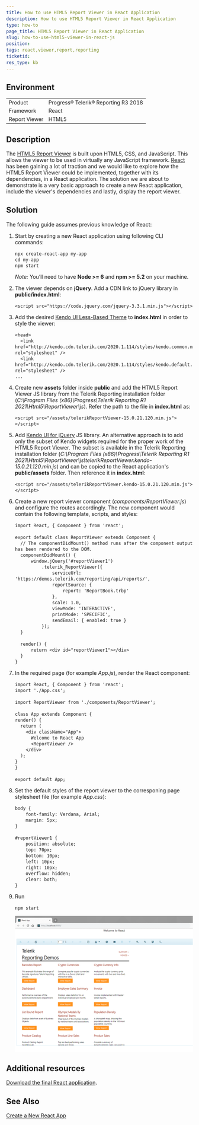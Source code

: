 ```yaml
---
title: How to use HTML5 Report Viewer in React Application
description: How to use HTML5 Report Viewer in React Application
type: how-to
page_title: HTML5 Report Viewer in React Application
slug: how-to-use-html5-viewer-in-react-js
position: 
tags: react,viewer,report,reporting
ticketid:
res_type: kb
---
```


## Environment

<table>
	<tr>
		<td>Product</td>
		<td>Progress® Telerik® Reporting R3 2018</td>
	</tr>
	<tr>
		<td>Framework</td>
		<td>React</td>
	</tr>
	<tr>
		<td>Report Viewer</td>
		<td>HTML5</td>
	</tr>
</table>


## Description

The [HTML5 Report Viewer](../html5-report-viewer) is built upon HTML5, CSS, and JavaScript. This allows the viewer to be used in virtually any JavaScript framework.
[React](https://reactjs.org/) has been gaining a lot of traction and we would like to explore how the HTML5 Report Viewer could be implemented, together with its dependencies, in a React application.
The solution we are about to demonstrate is a very basic approach to create a new React application, include the viewer's dependencies and lastly, display the report viewer.

## Solution

The following guide assumes previous knowledge of React:

1. Start by creating a new React application using following CLI commands:

    ```
    npx create-react-app my-app
    cd my-app
    npm start
    ```
  
    *Note:* You’ll need to have **Node >= 6** and **npm >= 5.2** on your machine.
  
2. The viewer depends on **jQuery**. Add a CDN link to jQuery library in **public/index.html**:
       
    ```
    <script src="https://code.jquery.com/jquery-3.3.1.min.js"></script>
    ```

3. Add the desired [Kendo UI Less-Based Theme](https://docs.telerik.com/kendo-ui/styles-and-layout/appearance-styling) to **index.html** in order to style the viewer:

    ```
    <head>
      <link href="http://kendo.cdn.telerik.com/2020.1.114/styles/kendo.common.min.css" rel="stylesheet" />
      <link href="http://kendo.cdn.telerik.com/2020.1.114/styles/kendo.default.min.css" rel="stylesheet" />
    ...
    ```
  
4. Create new **assets** folder inside **public** and add the HTML5 Report Viewer JS library from the Telerik Reporting installation folder (*C:\Program Files (x86)\Progress\Telerik Reporting R1 2021\Html5\ReportViewer\js*).
Refer the path to the file in **index.html** as:
    ```
    <script src="/assets/telerikReportViewer-15.0.21.120.min.js"></script>
    ```
	
5. Add [Kendo UI for jQuery](https://www.telerik.com/kendo-ui) JS library. An alternative approach is to add only the subset of Kendo widgets required for the proper work of the
HTML5 Report Viewer. The subset is available in the Telerik Reporting installation folder (*C:\Program Files (x86)\Progress\Telerik Reporting R1 2021\Html5\ReportViewer\js\telerikReportViewer.kendo-15.0.21.120.min.js*) 
and can be copied to the React application's **public/assets** folder. Then reference it in **index.html**:

	```
	<script src="/assets/telerikReportViewer.kendo-15.0.21.120.min.js"></script>
	```

6. Create a new report viewer component (*components/ReportViewer.js*) and configure the routes accordingly. The new component would contain the following template, scripts, and styles:
    ```
    import React, { Component } from 'react';

    export default class ReportViewer extends Component {
      // The componentDidMount() method runs after the component output has been rendered to the DOM. 
      componentDidMount() {
          window.jQuery('#reportViewer1')
              .telerik_ReportViewer({
                  serviceUrl: 'https://demos.telerik.com/reporting/api/reports/',
                  reportSource: {
                      report: 'ReportBook.trbp'
                  },
                  scale: 1.0,
                  viewMode: 'INTERACTIVE',
                  printMode: 'SPECIFIC',
                  sendEmail: { enabled: true }
              });
      }

      render() {
          return <div id="reportViewer1"></div>
      }
    }
    ```
  
7. In the required page (for example *App.js*), render the React component:
  
    ```
    import React, { Component } from 'react';
    import './App.css';

    import ReportViewer from './components/ReportViewer';

    class App extends Component {
    render() {
      return (
        <div className="App">
          Welcome to React App
          <ReportViewer />
        </div>
      );
    }
    }

    export default App;
    ```

8. Set the default styles of the report viewer to the corresponing page stylesheet file (for example *App.css*):
    ```
    body {
        font-family: Verdana, Arial;
        margin: 5px;
    }

    #reportViewer1 {
        position: absolute;
        top: 70px;
        bottom: 10px;
        left: 10px;
        right: 10px;
        overflow: hidden;
        clear: both;
    }
    ```
  
9. Run
    ```
    npm start
    ```
	
	![HTML5 Report Viewer in React](resources/report-viewer-in-react-app.png)

## Additional resources
[Download the final React application](resources/telerik-report-viewer-react-app.zip).

## See Also
[Create a New React App](https://reactjs.org/docs/create-a-new-react-app.html)
